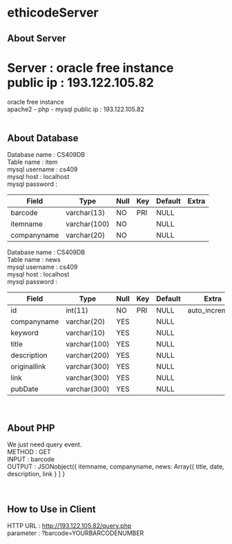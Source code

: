 # ethicodeServer

## About Server

Server : oracle free instance   
public ip : 193.122.105.82   
=======
oracle free instance   
apache2 - php - mysql
public ip : 193.122.105.82   
<br>
## About Database
Database name : CS409DB   
Table name : item   
mysql username : cs409   
mysql host : localhost   
mysql password : 

| Field       | Type         | Null | Key | Default | Extra |
|-------------|--------------|------|-----|---------|-------|
| barcode     | varchar(13)  | NO   | PRI | NULL    |       |
| itemname    | varchar(100) | NO   |     | NULL    |       |
| companyname | varchar(20)  | NO   |     | NULL    |       |   

Database name : CS409DB   
Table name : news   
mysql username : cs409   
mysql host : localhost   
mysql password : 

| Field       | Type         | Null | Key | Default | Extra               |
|-------------|--------------|------|-----|---------|---------------------|
| id          | int(11)      | NO   | PRI | NULL    | auto_increment      |
| companyname | varchar(20)  | YES  |     | NULL    |                     |
| keyword     | varchar(10)  | YES  |     | NULL    |                     |   
| title       | varchar(100) | YES  |     | NULL    |                     |   
| description | varchar(200) | YES  |     | NULL    |                     |   
| originallink| varchar(300) | YES  |     | NULL    |                     |   
| link        | varchar(300) | YES  |     | NULL    |                     |   
| pubDate     | varchar(300) | YES  |     | NULL    |                     |   

<br>   

## About PHP
We just need query event.   
METHOD : GET   
INPUT : barcode   
OUTPUT : JSONobject({ itemname, companyname, news: Array({ title, date, description, link } ] }   

<br>   

## How to Use in Client
HTTP URL : http://193.122.105.82/query.php   
parameter : ?barcode=YOURBARCODENUMBER   

